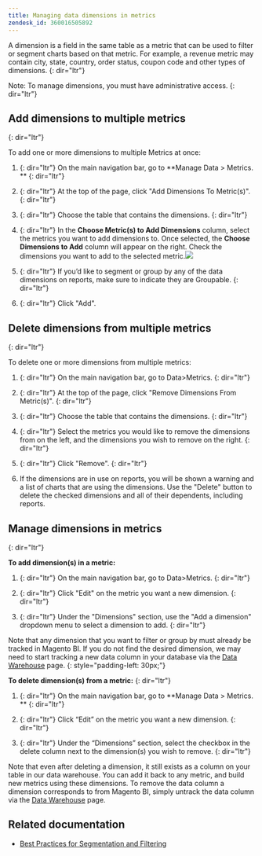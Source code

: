 ```yaml
---
title: Managing data dimensions in metrics
zendesk_id: 360016505892
---
```


A dimension is a field in the same table as a metric that can be used to filter or segment charts based on that metric. For example, a revenue metric may contain city, state, country, order status, coupon code and other types of dimensions.
{: dir="ltr"}

Note: To manage dimensions, you must have administrative access.
{: dir="ltr"}

## Add dimensions to multiple metrics
{: dir="ltr"}

To add one or more dimensions to multiple Metrics at once:

1. {: dir="ltr"} On the main navigation bar, go to **Manage Data &gt; Metrics. **
    {: dir="ltr"}

1. {: dir="ltr"} At the top of the page, click \"Add Dimensions To Metric(s)\".
    {: dir="ltr"}

1. {: dir="ltr"} Choose the table that contains the dimensions.
    {: dir="ltr"}

1. {: dir="ltr"} In the **Choose Metric(s) to Add Dimensions** column, select the metrics you want to add dimensions to. Once selected, the **Choose Dimensions to Add** column will appear on the right. Check the dimensions you want to add to the selected metric.![](../assets/Add_Dimensions.png)
1. {: dir="ltr"} If you’d like to segment or group by any of the data dimensions on reports, make sure to indicate they are Groupable.
    {: dir="ltr"}

1. {: dir="ltr"} Click \"Add\".

## Delete dimensions from multiple metrics
{: dir="ltr"}

To delete one or more dimensions from multiple metrics:

1. {: dir="ltr"} On the main navigation bar, go to Data&gt;Metrics.
    {: dir="ltr"}

1. {: dir="ltr"} At the top of the page, click \"Remove Dimensions From Metric(s)\".
    {: dir="ltr"}

1. {: dir="ltr"} Choose the table that contains the dimensions.
    {: dir="ltr"}

1. {: dir="ltr"} Select the metrics you would like to remove the dimensions from on the left, and the dimensions you wish to remove on the right.
    {: dir="ltr"}

1. {: dir="ltr"} Click \"Remove\".
    {: dir="ltr"}

1. If the dimensions are in use on reports, you will be shown a warning and a list of charts that are using the dimensions. Use the \"Delete\" button to delete the checked dimensions and all of their dependents, including reports.

## Manage dimensions in metrics
{: dir="ltr"}

**To add dimension(s) in a metric:**

1. {: dir="ltr"} On the main navigation bar, go to Data&gt;Metrics.
    {: dir="ltr"}

1. {: dir="ltr"} Click \"Edit\" on the metric you want a new dimension.
    {: dir="ltr"}

1. {: dir="ltr"} Under the \"Dimensions\" section, use the \"Add a dimension\" dropdown menu to select a dimension to add.
    {: dir="ltr"}

Note that any dimension that you want to filter or group by must already be tracked in Magento BI. If you do not find the desired dimension, we may need to start tracking a new data column in your database via the [Data Warehouse](../data-analyst/data-warehouse-mgr/tour-dwm.md) page.
{: style="padding-left: 30px;"}

**To delete dimension(s) from a metric:**
{: dir="ltr"}

1. {: dir="ltr"} On the main navigation bar, go to **Manage Data &gt; Metrics. **
    {: dir="ltr"}

1. {: dir="ltr"} Click “Edit” on the metric you want a new dimension.
    {: dir="ltr"}

1. {: dir="ltr"} Under the “Dimensions” section, select the checkbox in the delete column next to the dimension(s) you wish to remove.
    {: dir="ltr"}

Note that even after deleting a dimension, it still exists as a column on your table in our data warehouse. You can add it back to any metric, and build new metrics using these dimensions. To remove the data column a dimension corresponds to from Magento BI, simply untrack the data column via the [Data Warehouse](../data-analyst/data-warehouse-mgr/tour-dwm.md) page.

## Related documentation

* [Best Practices for Segmentation and Filtering](../best-practices/segment-filter.md)
